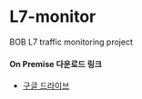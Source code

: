 # L7-monitor

BOB L7 traffic monitoring project

#### On Premise 다운로드 링크

- [구글 드라이브](https://drive.google.com/file/d/14-GcDNflgdRfGDFXtBuunD1kgktfXj3-/view?usp=sharing)
